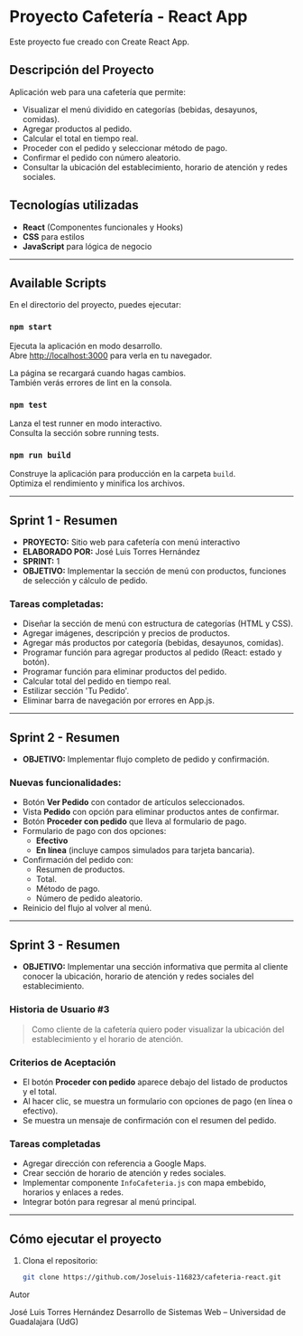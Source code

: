 # Proyecto Cafetería - React App

Este proyecto fue creado con Create React App.

## Descripción del Proyecto
Aplicación web para una cafetería que permite:
- Visualizar el menú dividido en categorías (bebidas, desayunos, comidas).
- Agregar productos al pedido.
- Calcular el total en tiempo real.
- Proceder con el pedido y seleccionar método de pago.
- Confirmar el pedido con número aleatorio.
- Consultar la ubicación del establecimiento, horario de atención y redes sociales.

## Tecnologías utilizadas
- **React** (Componentes funcionales y Hooks)
- **CSS** para estilos
- **JavaScript** para lógica de negocio

---

## Available Scripts

En el directorio del proyecto, puedes ejecutar:

### `npm start`
Ejecuta la aplicación en modo desarrollo.\
Abre [http://localhost:3000](http://localhost:3000) para verla en tu navegador.

La página se recargará cuando hagas cambios.\
También verás errores de lint en la consola.

### `npm test`
Lanza el test runner en modo interactivo.\
Consulta la sección sobre running tests.

### `npm run build`
Construye la aplicación para producción en la carpeta `build`.\
Optimiza el rendimiento y minifica los archivos.

---

## Sprint 1 - Resumen
- **PROYECTO:** Sitio web para cafetería con menú interactivo  
- **ELABORADO POR:** José Luis Torres Hernández  
- **SPRINT:** 1  
- **OBJETIVO:** Implementar la sección de menú con productos, funciones de selección y cálculo de pedido.

### Tareas completadas:
- Diseñar la sección de menú con estructura de categorías (HTML y CSS).
- Agregar imágenes, descripción y precios de productos.
- Agregar más productos por categoría (bebidas, desayunos, comidas).
- Programar función para agregar productos al pedido (React: estado y botón).
- Programar función para eliminar productos del pedido.
- Calcular total del pedido en tiempo real.
- Estilizar sección 'Tu Pedido'.
- Eliminar barra de navegación por errores en App.js.

---

## Sprint 2 - Resumen
- **OBJETIVO:** Implementar flujo completo de pedido y confirmación.  

### Nuevas funcionalidades:
- Botón **Ver Pedido** con contador de artículos seleccionados.  
- Vista **Pedido** con opción para eliminar productos antes de confirmar.  
- Botón **Proceder con pedido** que lleva al formulario de pago.  
- Formulario de pago con dos opciones:
  - **Efectivo**
  - **En línea** (incluye campos simulados para tarjeta bancaria).  
- Confirmación del pedido con:
  - Resumen de productos.  
  - Total.  
  - Método de pago.  
  - Número de pedido aleatorio.  
- Reinicio del flujo al volver al menú.

---

## Sprint 3 - Resumen
- **OBJETIVO:** Implementar una sección informativa que permita al cliente conocer la ubicación, horario de atención y redes sociales del establecimiento.

### Historia de Usuario #3
> Como cliente de la cafetería quiero poder visualizar la ubicación del establecimiento y el horario de atención.

### Criterios de Aceptación
- El botón **Proceder con pedido** aparece debajo del listado de productos y el total.  
- Al hacer clic, se muestra un formulario con opciones de pago (en línea o efectivo).  
- Se muestra un mensaje de confirmación con el resumen del pedido.  

### Tareas completadas
- Agregar dirección con referencia a Google Maps.  
- Crear sección de horario de atención y redes sociales.  
- Implementar componente `InfoCafeteria.js` con mapa embebido, horarios y enlaces a redes.  
- Integrar botón para regresar al menú principal.  

---

## Cómo ejecutar el proyecto
1. Clona el repositorio:
   ```bash
   git clone https://github.com/Joseluis-116823/cafeteria-react.git

Autor

José Luis Torres Hernández
Desarrollo de Sistemas Web – Universidad de Guadalajara (UdG)
